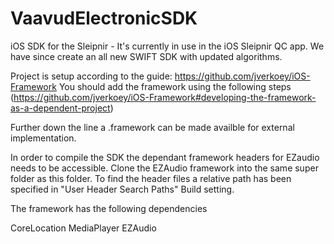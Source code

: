 VaavudElectronicSDK
===================

iOS SDK for the Sleipnir - It's currently in use in the iOS Sleipnir QC app. 
We have since create an all new SWIFT SDK with updated algorithms.

Project is setup according to the guide: https://github.com/jverkoey/iOS-Framework
You should add the framework using the following steps (https://github.com/jverkoey/iOS-Framework#developing-the-framework-as-a-dependent-project)

Further down the line a .framework can be made availble for external implementation.


In order to compile the SDK the dependant framework headers for EZaudio needs to be accessible. 
Clone the EZAudio framework into the same super folder as this folder. 
To find the header files a relative path has been specified in "User Header Search Paths" Build setting.

The framework has the following dependencies

CoreLocation
MediaPlayer
EZAudio

